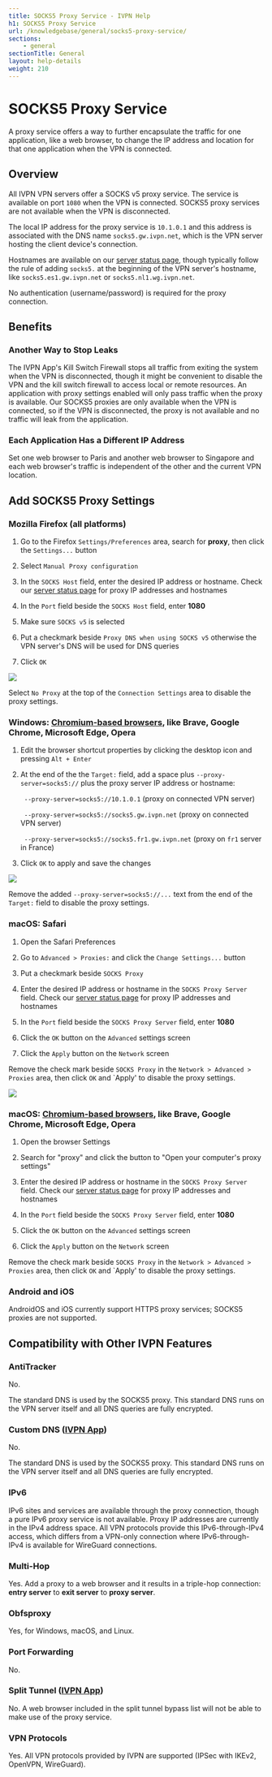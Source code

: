```yaml
---
title: SOCKS5 Proxy Service - IVPN Help
h1: SOCKS5 Proxy Service
url: /knowledgebase/general/socks5-proxy-service/
sections:
    - general
sectionTitle: General
layout: help-details
weight: 210
---
```

# SOCKS5 Proxy Service

A proxy service offers a way to further encapsulate the traffic for one application, like a web browser, to change the IP address and location for that one application when the VPN is connected.  


## Overview

All IVPN VPN servers offer a SOCKS v5 proxy service.  The service is available on port `1080` when the VPN is connected.  SOCKS5 proxy services are not available when the VPN is disconnected.

The local IP address for the proxy service is `10.1.0.1` and this address is associated with the DNS name `socks5.gw.ivpn.net`, which is the VPN server hosting the client device's connection.

Hostnames are available on our [server status page](https://www.ivpn.net/status), though typically follow the rule of adding `socks5.` at the beginning of the VPN server's hostname, like `socks5.es1.gw.ivpn.net` or `socks5.nl1.wg.ivpn.net`.

No authentication (username/password) is required for the proxy connection.


## Benefits

### Another Way to Stop Leaks

The IVPN App's Kill Switch Firewall stops all traffic from exiting the system when the VPN is disconnected, though it might be convenient to disable the VPN and the kill switch firewall to access local or remote resources.  An application with proxy settings enabled will only pass traffic when the proxy is available.  Our SOCKS5 proxies are only available when the VPN is connected, so if the VPN is disconnected, the proxy is not available and no traffic will leak from the application.

### Each Application Has a Different IP Address

Set one web browser to Paris and another web browser to Singapore and each web browser's traffic is independent of the other and the current VPN location.


## Add SOCKS5 Proxy Settings

### Mozilla Firefox (all platforms)

1. Go to the Firefox `Settings/Preferences` area, search for **proxy**, then click the `Settings...` button

1. Select `Manual Proxy configuration`

1. In the `SOCKS Host` field, enter the desired IP address or hostname.  Check our [server status page](https://www.ivpn.net/status) for proxy IP addresses and hostnames

1. In the `Port` field beside the `SOCKS Host` field, enter **1080**

1. Make sure `SOCKS v5` is selected

1. Put a checkmark beside `Proxy DNS when using SOCKS v5` otherwise the VPN server's DNS will be used for DNS queries

1. Click `OK`

![](/images-static/uploads/socks5-firefox.png)

Select `No Proxy` at the top of the `Connection Settings` area to disable the proxy settings.

### Windows: [Chromium-based browsers](https://en.wikipedia.org/wiki/Chromium_(web_browser)), like Brave, Google Chrome, Microsoft Edge, Opera

1. Edit the browser shortcut properties by clicking the desktop icon and pressing `Alt + Enter`

1. At the end of the the `Target:` field, add a space plus `--proxy-server=socks5://` plus the proxy server IP address or hostname:

    ` --proxy-server=socks5://10.1.0.1` (proxy on connected VPN server)

    ` --proxy-server=socks5://socks5.gw.ivpn.net` (proxy on connected VPN server)

    ` --proxy-server=socks5://socks5.fr1.gw.ivpn.net` (proxy on `fr1` server in France)

1.   Click `OK` to apply and save the changes

![](/images-static/uploads/socks5-edge.png)

Remove the added `--proxy-server=socks5://...` text from the end of the `Target:` field to disable the proxy settings.

### macOS: Safari

1. Open the Safari Preferences

1. Go to `Advanced > Proxies:` and click the `Change Settings...` button

1. Put a checkmark beside `SOCKS Proxy`

1. Enter the desired IP address or hostname in the `SOCKS Proxy Server` field.  Check our [server status page](https://www.ivpn.net/status) for proxy IP addresses and hostnames

1. In the `Port` field beside the `SOCKS Proxy Server` field, enter **1080**

1. Click the `OK` button on the `Advanced` settings screen

1. Click the `Apply` button on the `Network` screen

Remove the check mark beside `SOCKS Proxy` in the `Network > Advanced > Proxies` area, then click `OK` and `Apply' to disable the proxy settings.

![](/images-static/uploads/sock5-macos.png)

### macOS: [Chromium-based browsers](https://en.wikipedia.org/wiki/Chromium_(web_browser)), like Brave, Google Chrome, Microsoft Edge, Opera

1. Open the browser Settings

1. Search for "proxy" and click the button to "Open your computer's proxy settings"

1. Enter the desired IP address or hostname in the `SOCKS Proxy Server` field.  Check our [server status page](https://www.ivpn.net/status) for proxy IP addresses and hostnames

1. In the `Port` field beside the `SOCKS Proxy Server` field, enter **1080**

1. Click the `OK` button on the `Advanced` settings screen

1. Click the `Apply` button on the `Network` screen

Remove the check mark beside `SOCKS Proxy` in the `Network > Advanced > Proxies` area, then click `OK` and `Apply' to disable the proxy settings.

### Android and iOS

AndroidOS and iOS currently support HTTPS proxy services; SOCKS5 proxies are not supported.


## Compatibility with Other IVPN Features

### AntiTracker

No.

The standard DNS is used by the SOCKS5 proxy.  This standard DNS runs on the VPN server itself and all DNS queries are fully encrypted.

### Custom DNS ([IVPN App](https://www.ivpn.net/apps/))

No.

The standard DNS is used by the SOCKS5 proxy.  This standard DNS runs on the VPN server itself and all DNS queries are fully encrypted.

### IPv6

IPv6 sites and services are available through the proxy connection, though a pure IPv6 proxy service is not available.  Proxy IP addresses are currently in the IPv4 address space.  All VPN protocols provide this IPv6-through-IPv4 access, which differs from a VPN-only connection where IPv6-through-IPv4 is available for WireGuard connections.

### Multi-Hop

Yes.  Add a proxy to a web browser and it results in a triple-hop connection: **entry server** to **exit server** to **proxy server**.

### Obfsproxy

Yes, for Windows, macOS, and Linux.

### Port Forwarding

No.

### Split Tunnel ([IVPN App](https://www.ivpn.net/apps/))

No.  A web browser included in the split tunnel bypass list will not be able to make use of the proxy service.

### VPN Protocols

Yes.  All VPN protocols provided by IVPN are supported (IPSec with IKEv2, OpenVPN, WireGuard).
